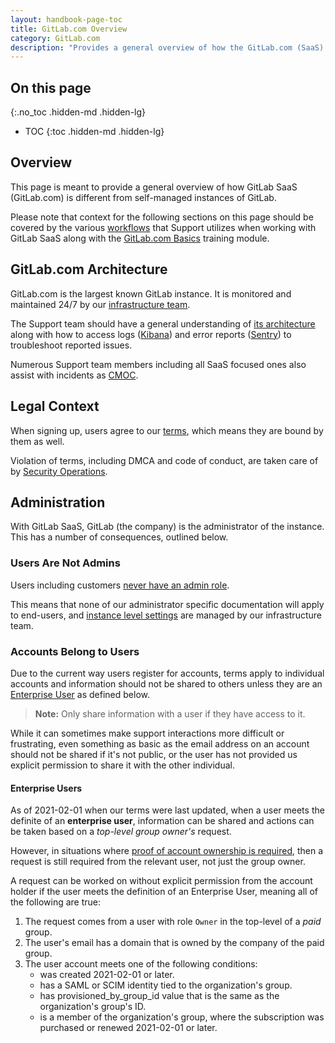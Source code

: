 ```yaml
---
layout: handbook-page-toc
title: GitLab.com Overview
category: GitLab.com
description: "Provides a general overview of how the GitLab.com (SaaS) context is different from other GitLab instances for Support Engineering"
---
```


## On this page
{:.no_toc .hidden-md .hidden-lg}

- TOC
{:toc .hidden-md .hidden-lg}

## Overview

This page is meant to provide a general overview of how GitLab SaaS (GitLab.com) is different from self-managed instances of GitLab.

Please note that context for the following sections on this page should be covered by the various [workflows](index.html) that Support utilizes when working with GitLab SaaS along with the [GitLab.com Basics](https://gitlab.com/gitlab-com/support/support-training/-/blob/master/.gitlab/issue_templates/GitLab-com-Basics.md) training module.

## GitLab.com Architecture

GitLab.com is the largest known GitLab instance. It is monitored and maintained 24/7 by our [infrastructure team](/handbook/engineering/infrastructure/).

The Support team should have a general understanding of [its architecture](https://about.gitlab.com/handbook/engineering/infrastructure/production/architecture/) along with how to access logs ([Kibana](kibana.html)) and error reports ([Sentry](sentry.html)) to troubleshoot reported issues.

Numerous Support team members including all SaaS focused ones also assist with incidents as [CMOC](cmoc_workflows.html).

## Legal Context

When signing up, users agree to our [terms](/terms), which means they are bound by them as well.

Violation of terms, including DMCA and code of conduct, are taken care of by [Security Operations](https://about.gitlab.com/handbook/engineering/security/operations/).

## Administration

With GitLab SaaS, GitLab (the company) is the administrator of the instance. This has a number of consequences, outlined below.

### Users Are Not Admins

Users including customers [never have an admin role](https://docs.gitlab.com/ee/administration/index.html#administrator-documentation).

This means that none of our administrator specific documentation will apply to end-users, and [instance level settings](https://docs.gitlab.com/ee/user/gitlab_com/) are managed by our infrastructure team.

### Accounts Belong to Users

Due to the current way users register for accounts, terms apply to individual accounts and information should not be shared to others unless they are an [Enterprise User](#enterprise-users) as defined below.

> **Note:** Only share information with a user if they have access to it.

While it can sometimes make support interactions more difficult or frustrating, even something as basic as the email address on an account should not be shared if it's not public, or the user has not provided us explicit permission to share it with the other individual.

#### Enterprise Users

As of 2021-02-01 when our terms were last updated, when a user meets the definite of an **enterprise user**, information can be shared and actions can be taken based on a *top-level group owner's* request.

However, in situations where [proof of account ownership is required](account_verification.html), then a request is still required from the relevant user, not just the group owner.

A request can be worked on without explicit permission from the account holder if the user meets the definition of an Enterprise User, meaning all of the following are true:

1. The request comes from a user with role `Owner` in the top-level of a *paid* group.
1. The user's email has a domain that is owned by the company of the paid group.
1. The user account meets one of the following conditions:
    - was created 2021-02-01 or later.
    - has a SAML or SCIM identity tied to the organization's group.
    - has provisioned_by_group_id value that is the same as the organization's group's ID.
    - is a member of the organization's group, where the subscription was purchased or renewed 2021-02-01 or later.
